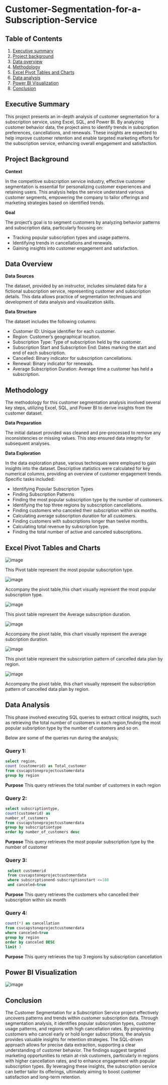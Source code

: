 # Customer-Segmentation-for-a-Subscription-Service
## Table of Contents
1. [Executive summary](executivesummary)
2. [Project background](projectbackground)
3. [Data overview](dataoverview)
4. [Methodology](methodology)
5. [Excel Pivot Tables and Charts](excelpivottablesandcharts)
6. [Data analysis](data-analysis)
7. [Power BI Visualization](powerbivisualization)
8. [Conclusion](conclusion)

## Executive Summary
This project presents an in-depth analysis of customer segmentation for a subscription service, using Excel, SQL, and Power BI. By analyzing customer behavior data, the project aims to identify trends in subscription preferences, cancellations, and renewals. These insights are expected to help improve customer retention and enable targeted marketing efforts for the subscription service, enhancing overall engagement and satisfaction.
## Project Background
**Context**

In the competitive subscription service industry, effective customer segmentation is essential for personalizing customer experiences and retaining users. This analysis helps the service understand various customer segments, empowering the company to tailor offerings and marketing strategies based on identified trends.

**Goal**

The project’s goal is to segment customers by analyzing behavior patterns and subscription data, particularly focusing on:
- Tracking popular subscription types and usage patterns.
- Identifying trends in cancellations and renewals.
- Gaining insights into customer engagement and satisfaction.
## Data Overview
**Data Sources**

The dataset, provided by an instructor, includes simulated data for a fictional subscription service, representing customer and subscription details. This data allows practice of segmentation techniques and development of data analysis and visualization skills.

**Data Structure**

The dataset includes the following columns:
- Customer ID: Unique identifier for each customer.
- Region: Customer’s geographical location.
- Subscription Type: Type of subscription held by the customer.
- Subscription Start and Subscription End: Dates marking the start and end of each subscription.
- Cancelled: Binary indicator for subscription cancellations.
- Renewal: Binary indicator for renewals.
- Average Subscription Duration: Average time a customer has held a subscription.
## Methodology
The methodology for this customer segmentation analysis involved several key steps, utilizing Excel, SQL, and Power BI to derive insights from the customer dataset.

**Data Preparation**
	
The initial dataset provided was cleaned and pre-processed to remove any inconsistencies or missing values. This step ensured data integrity for subsequent analyses.
	
**Data Exploration**

In the data exploration phase, various techniques were employed to gain insights into the dataset. Descriptive statistics were calculated for key numerical columns, providing an overview of customer engagement trends. Specific tasks included:
- Identifying Popular Subscription Types
- Finding Subscription Patterns
- Finding the most popular subscription type by the number of customers.
- Identifying the top three regions by subscription cancellations.
- Finding customers who canceled their subscription within six months.
- Calculating average subscription duration for all customers.
- Finding customers with subscriptions longer than twelve months.
- Calculating total revenue by subscription type.
- Finding the total number of active and canceled subscriptions.
## Excel Pivot Tables and Charts
![image](https://github.com/user-attachments/assets/f64c1855-7784-46af-99a4-5601881e5e48)

This Pivot table represent the most popular subscription type.

![image](https://github.com/user-attachments/assets/88bf139e-9348-47a9-b800-c94eca44db83)

Accompany the pivot table,this chart visually represent the most popular subscription type.

![image](https://github.com/user-attachments/assets/6f2c7837-6af8-4f07-be94-35c0329db106)

This pivot table represent the Average subscription duration.

![image](https://github.com/user-attachments/assets/1c8806de-f615-482e-8ab9-e8924abb8be8)

Accompany the pivot table, this chart visually represent the average subcription duration.

![image](https://github.com/user-attachments/assets/57740a7c-dbd1-4c79-8268-8571dab39445)

This pivot table represent the subscription pattern of cancelled data plan by region.

![image](https://github.com/user-attachments/assets/11c5c928-fc16-450b-b880-6891e10c27b4)

Accompany the pivot table, this chart visually represent the subscription pattern of cancelled data plan by region.

## Data Analysis
This phase involved executing SQL queries to extract critical insights, such as retrieving the total number of customers in each region,finding the most popular subsription type by the number of customers and so on.

Below are some of the queries run during the analysis;
### Query 1:
```sql
select region,			
count (customerid) as Total_customer			
from csvcapstoneprojectcustomerdata			
group by region			
```
**Purpose** This query retrieves the total number of customers in each region
### Query 2:
```sql
select subscriptiontype,			
count(customerid) as 			
number_of_customers			
from csvcapstoneprojectcustomerdata			
group by subscriptiontype			
order by number_of_customers desc			
```
**Purpose** This query retrieves the most popular subscription type by the number of customer
### Query 3:
```sql
 select customerid				
 from csvcapstoneprojectcustomerdata				
 where subscriptionend-subscriptionstart <=180				
 and canceled=true
```
**Purpose** This query retrieves the customers who cancelled their subscription within six month
### Query 4:
```sql
count(*) as cancellation			
from csvcapstoneprojectcustomerdata			
where canceled=true			
group by region			
order by canceled DESC			
limit 3			
```
**Purpose** This query retrieves the top 3 regions by subscription cancellation
## Power BI Visualization
![image](https://github.com/user-attachments/assets/f4dfc3d5-c219-4bc1-8632-8cf49b8e726c)

## Conclusion
The Customer Segmentation for a Subscription Service project effectively uncovers patterns and trends within customer subscription data. Through segmentation analysis, it identifies popular subscription types, customer usage patterns, and regions with high cancellation rates. By pinpointing customers who cancel early or hold longer subscriptions, the analysis provides valuable insights for retention strategies. The SQL-driven approach allows for precise data extraction, supporting a clear understanding of customer behavior.
The findings suggest targeted marketing opportunities to retain at-risk customers, particularly in regions with higher cancellation rates, and to enhance engagement with popular subscription types. By leveraging these insights, the subscription service can better tailor its offerings, ultimately aiming to boost customer satisfaction and long-term retention.
